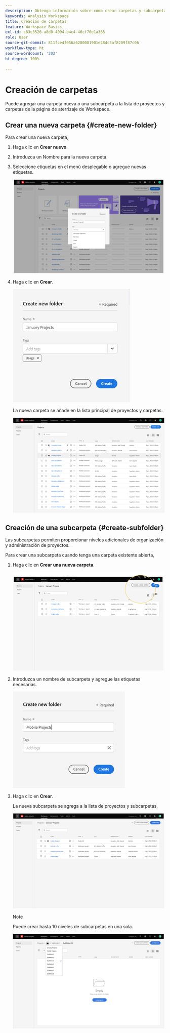 ```yaml
---
description: Obtenga información sobre cómo crear carpetas y subcarpetas en Workspace
keywords: Analysis Workspace
title: Creación de carpetas
feature: Workspace Basics
exl-id: c83c3526-a8d0-4094-b4c4-46cf70e1a365
role: User
source-git-commit: 811fce4f056a6280081901e484c3af8209f87c06
workflow-type: ht
source-wordcount: '203'
ht-degree: 100%

---
```


# Creación de carpetas

Puede agregar una carpeta nueva o una subcarpeta a la lista de proyectos y carpetas de la página de aterrizaje de Workspace.

## Crear una nueva carpeta {#create-new-folder}

Para crear una nueva carpeta,

1. Haga clic en **Crear nuevo**.

1. Introduzca un Nombre para la nueva carpeta.

1. Seleccione etiquetas en el menú desplegable o agregue nuevas etiquetas.

   ![Ventana Crear nueva carpeta que muestra el nuevo nombre de la carpeta y la lista de etiquetas disponibles.](/help/analysis-workspace/build-workspace-project/assets/select-tags.png)

1. Haga clic en **Crear**.

   ![Haga clic en Crear.](/help/analysis-workspace/build-workspace-project/assets/create.png)

   La nueva carpeta se añade en la lista principal de proyectos y carpetas.

   ![La página de aterrizaje Proyectos que muestra la lista actualizada de proyectos y carpetas.](/help/analysis-workspace/build-workspace-project/assets/create-new-listed.png)

## Creación de una subcarpeta {#create-subfolder}

Las subcarpetas permiten proporcionar niveles adicionales de organización y administración de proyectos.

Para crear una subcarpeta cuando tenga una carpeta existente abierta,

1. Haga clic en **Crear una nueva carpeta**.

   ![Haga clic en Crear una nueva carpeta.](/help/analysis-workspace/build-workspace-project/assets/create-subfolder2.png)

1. Introduzca un nombre de subcarpeta y agregue las etiquetas necesarias.

   ![Ventana Crear nueva carpeta con el nuevo nombre y el campo Etiquetas.](/help/analysis-workspace/build-workspace-project/assets/create-subfolder-name.png)

1. Haga clic en **Crear**.

   La nueva subcarpeta se agrega a la lista de proyectos y subcarpetas.

   ![Haga clic en Crear.](/help/analysis-workspace/build-workspace-project/assets/create-subfolder-added.png)

   >[!NOTE]
   >
   >Puede crear hasta 10 niveles de subcarpetas en una sola.

   ![La lista desplegable de carpetas muestra todas las subcarpetas de la carpeta.](/help/analysis-workspace/build-workspace-project/assets/create-subfolder-limit.png)
